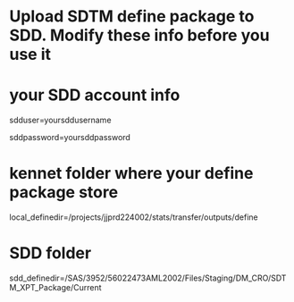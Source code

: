 # Upload SDTM define package to SDD. Modify these info before you use it

# your SDD account info
sdduser=yoursddusername

sddpassword=yoursddpassword

# kennet folder where your define package store
local_definedir=/projects/jjprd224002/stats/transfer/outputs/define

# SDD folder
sdd_definedir=/SAS/3952/56022473AML2002/Files/Staging/DM_CRO/SDTM_XPT_Package/Current
